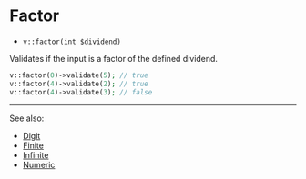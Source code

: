 # Factor

- `v::factor(int $dividend)`

Validates if the input is a factor of the defined dividend.

```php
v::factor(0)->validate(5); // true
v::factor(4)->validate(2); // true
v::factor(4)->validate(3); // false
```

***
See also:

  * [Digit](Digit.md)
  * [Finite](Finite.md)
  * [Infinite](Infinite.md)
  * [Numeric](Numeric.md)
